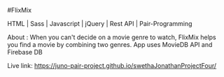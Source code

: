 #FlixMix

HTML | Sass | Javascript | jQuery | Rest API | Pair-Programming

About : When you can't decide on a movie genre to watch, FlixMix helps you find a movie by combining two genres. App uses MovieDB API and Firebase DB

Live link: https://juno-pair-project.github.io/swethaJonathanProjectFour/

